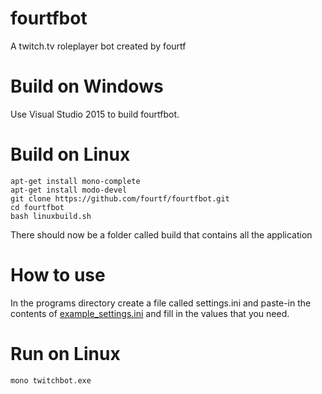# fourtfbot
A twitch.tv roleplayer bot created by fourtf

# Build on Windows
Use Visual Studio 2015 to build fourtfbot.

# Build on Linux
	apt-get install mono-complete
	apt-get install modo-devel
	git clone https://github.com/fourtf/fourtfbot.git
	cd fourtfbot
	bash linuxbuild.sh

There should now be a folder called build that contains all the application

# How to use
In the programs directory create a file called settings.ini and paste-in the contents of [example_settings.ini](https://github.com/fourtf/fourtfbot/blob/master/example_settings.ini) and fill in the values that you need.

# Run on Linux
    mono twitchbot.exe
